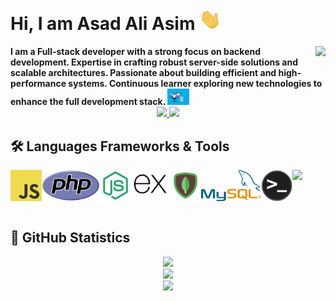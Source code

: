 <h1>
Hi, I am Asad Ali Asim
<img src="./gifs/wave.gif" width="35">
</h1>
<img align="right" src="https://visitor-badge.laobi.icu/badge?page_id=asadaliasim.asadaliasim" />

<b>  
I am a Full-stack developer with a strong focus on backend development. Expertise in crafting robust server-side solutions and scalable architectures. Passionate about building efficient and high-performance systems. Continuous learner exploring new technologies to enhance the full development stack.
<img src="./gifs/coder.gif" width="35">
</b>

<div align="center"> 
  <a href="mailto:asadaliasim909@gmail.com">
    <img src="https://img.shields.io/badge/Gmail-333333?style=for-the-badge&logo=gmail&logoColor=red" />
  </a>
  <a href="https://www.linkedin.com/in/asadaliasim/" target="_blank">
    <img src="https://img.shields.io/badge/LinkedIn-0077B5?style=for-the-badge&logo=linkedin&logoColor=white" target="_blank" />
  </a>
  
</div>

<h2>🛠 <b>Languages Frameworks & Tools </b></h2>
<div style="display:flex;gap:5px align:center;">
  <img src="./icons/javascript.png" height='50px'>

  <img src="./icons/new-php-logo.svg" height='50px'>
  <img src="./icons/nodejs.svg" height='50px'>
  <img src="./icons/expressjs.svg"height='50px'>
  <img src="./icons/mongodb.svg" height='50px'>
  <img src="./icons/mysql-official.svg" height='50px'>
  <img src="./icons/terminal.png" height='50px'>
   <img src="https://skillicons.dev/icons?i=react,bootstrap,mui,html,css,vscode,figma,git" />
  
</div>
<br />

<h2>🚀 <b>GitHub Statistics</b></h2>

<div align="center">
  <img src="https://github-profile-summary-cards.vercel.app/api/cards/profile-details?username=asadaliasim&count_private=true&theme=dracula"/>
  <div align="center">
    <img src="https://github-readme-stats-eight-theta.vercel.app/api?username=asadaliasim&show_icons=true&include_all_commits=true&count_private=true&hide_border=true&theme=dracula" height="200rem"/>
  </div>
  <div align="center">
    <img src="https://streak-stats.demolab.com/?user=asadaliasim&count_private=true&theme=dracula&border_radius=10" height="200rem"/>

  </div>
</div>
<br />

<br />
